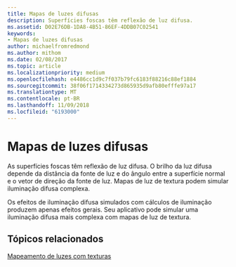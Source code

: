 ```yaml
---
title: Mapas de luzes difusas
description: Superfícies foscas têm reflexão de luz difusa.
ms.assetid: D02E76DB-1DA8-4B51-86EF-4DDB07C02541
keywords:
- Mapas de luzes difusas
author: michaelfromredmond
ms.author: mithom
ms.date: 02/08/2017
ms.topic: article
ms.localizationpriority: medium
ms.openlocfilehash: e4486cc1d9c7f037b79fc6183f88216c88ef1884
ms.sourcegitcommit: 38f06f1714334273d865935d9afb80efffe97a17
ms.translationtype: MT
ms.contentlocale: pt-BR
ms.lasthandoff: 11/09/2018
ms.locfileid: "6193000"
---
```

# <a name="diffuse-light-maps"></a>Mapas de luzes difusas


As superfícies foscas têm reflexão de luz difusa. O brilho da luz difusa depende da distância da fonte de luz e do ângulo entre a superfície normal e o vetor de direção da fonte de luz. Mapas de luz de textura podem simular iluminação difusa complexa.

Os efeitos de iluminação difusa simulados com cálculos de iluminação produzem apenas efeitos gerais. Seu aplicativo pode simular uma iluminação difusa mais complexa com mapas de luz de textura.

## <a name="span-idrelated-topicsspanrelated-topics"></a><span id="related-topics"></span>Tópicos relacionados


[Mapeamento de luzes com texturas](light-mapping-with-textures.md)

 

 




